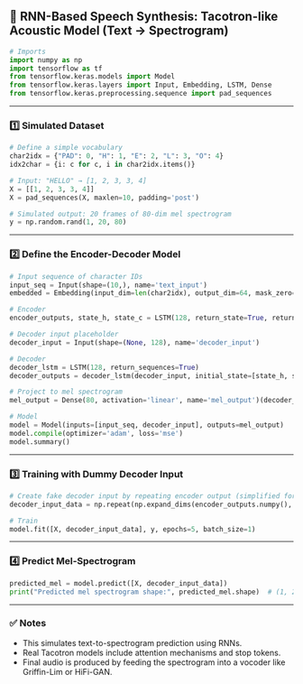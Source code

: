 ## 🧠 RNN-Based Speech Synthesis: Tacotron-like Acoustic Model (Text → Spectrogram)

```python
# Imports
import numpy as np
import tensorflow as tf
from tensorflow.keras.models import Model
from tensorflow.keras.layers import Input, Embedding, LSTM, Dense
from tensorflow.keras.preprocessing.sequence import pad_sequences
```

---

### 1️⃣ Simulated Dataset

```python
# Define a simple vocabulary
char2idx = {"PAD": 0, "H": 1, "E": 2, "L": 3, "O": 4}
idx2char = {i: c for c, i in char2idx.items()}

# Input: "HELLO" → [1, 2, 3, 3, 4]
X = [[1, 2, 3, 3, 4]]
X = pad_sequences(X, maxlen=10, padding='post')

# Simulated output: 20 frames of 80-dim mel spectrogram
y = np.random.rand(1, 20, 80)
```

---

### 2️⃣ Define the Encoder-Decoder Model

```python
# Input sequence of character IDs
input_seq = Input(shape=(10,), name='text_input')
embedded = Embedding(input_dim=len(char2idx), output_dim=64, mask_zero=True)(input_seq)

# Encoder
encoder_outputs, state_h, state_c = LSTM(128, return_state=True, return_sequences=True)(embedded)

# Decoder input placeholder
decoder_input = Input(shape=(None, 128), name='decoder_input')

# Decoder
decoder_lstm = LSTM(128, return_sequences=True)
decoder_outputs = decoder_lstm(decoder_input, initial_state=[state_h, state_c])

# Project to mel spectrogram
mel_output = Dense(80, activation='linear', name='mel_output')(decoder_outputs)

# Model
model = Model(inputs=[input_seq, decoder_input], outputs=mel_output)
model.compile(optimizer='adam', loss='mse')
model.summary()
```

---

### 3️⃣ Training with Dummy Decoder Input

```python
# Create fake decoder input by repeating encoder output (simplified for demo)
decoder_input_data = np.repeat(np.expand_dims(encoder_outputs.numpy(), axis=1), 20, axis=1)

# Train
model.fit([X, decoder_input_data], y, epochs=5, batch_size=1)
```

---

### 4️⃣ Predict Mel-Spectrogram

```python
predicted_mel = model.predict([X, decoder_input_data])
print("Predicted mel spectrogram shape:", predicted_mel.shape)  # (1, 20, 80)
```

---

### ✅ Notes

- This simulates text-to-spectrogram prediction using RNNs.
- Real Tacotron models include attention mechanisms and stop tokens.
- Final audio is produced by feeding the spectrogram into a vocoder like Griffin-Lim or HiFi-GAN.


